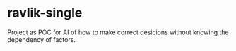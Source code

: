 # ravlik-single
Project as POC for AI of how to make correct desicions without knowing the dependency of factors.

